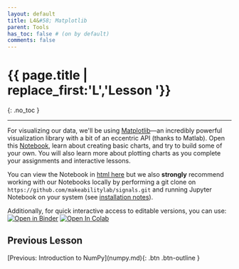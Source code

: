 ```yaml
---
layout: default
title: L4&#58; Matplotlib
parent: Tools
has_toc: false # (on by default)
comments: false
---
```


# {{ page.title | replace_first:'L','Lesson '}}
{: .no_toc }

---

For visualizing our data, we'll be using [Matplotlib](https://matplotlib.org/)—an incredibly powerful visualization library with a bit of an eccentric API (thanks to Matlab). Open this [Notebook](https://github.com/makeabilitylab/signals/blob/master/Tutorials/IntroToMatplotlib.ipynb), learn about creating basic charts, and try to build some of your own. You will also learn more about plotting charts as you complete your assignments and interactive lessons.

You can view the Notebook in [html here](IntroToMatplotlib.html) but we also **strongly** recommend working with our Notebooks locally by performing a git clone on `https://github.com/makeabilitylab/signals.git` and running Jupyter Notebook on your system (see [installation notes](jupyter-notebook.md)). 

Additionally, for quick interactive access to editable versions, you can use:
[![Open in Binder](https://mybinder.org/badge_logo.svg)](https://mybinder.org/v2/gh/makeabilitylab/signals/master?filepath=Tutorials%2FIntroToMatplotlib.ipynb) [![Open In Colab](https://colab.research.google.com/assets/colab-badge.svg)](https://colab.research.google.com/github/makeabilitylab/signals/blob/master/Tutorials/IntroToMatplotlib.ipynb)

## Previous Lesson

<span class="fs-6">
[Previous: Introduction to NumPy](numpy.md){: .btn .btn-outline }
</span>